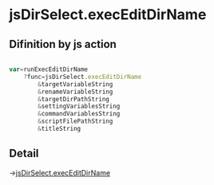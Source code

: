 # jsDirSelect.execEditDirName

## Difinition by js action

```js.js

var=runExecEditDirName
	?func=jsDirSelect.execEditDirName
		&targetVariableString
		&renameVariableString
		&targetDirPathString
		&settingVariablesString
		&commandVariablesString
		&scriptFilePathString
		&titleString
```

## Detail

->[jsDirSelect.execEditDirName](https://github.com/puutaro/CommandClick/blob/master/md/developer/js_interface/details/edit/JsDirSelect/execEditDirName.md)
